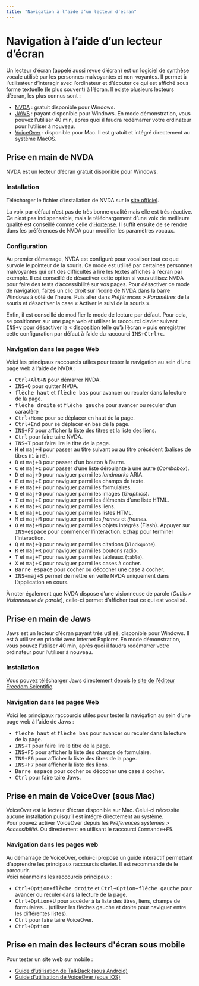 ```yaml
---
title: "Navigation à l’aide d’un lecteur d’écran"
---
```


# Navigation à l’aide d’un lecteur d’écran

Un lecteur d’écran (appelé aussi revue d’écran) est un logiciel de synthèse vocale utilisé par les personnes malvoyantes et non-voyantes. Il permet à l’utilisateur d’interagir avec l’ordinateur et d’écouter ce qui est affiché sous forme textuelle (le plus souvent) à l’écran.
Il existe plusieurs lecteurs d’écran, les plus connus sont&nbsp;:
- [<abbr>NVDA</abbr>](http://nvda-fr.org/)&nbsp;: gratuit disponible pour Windows.
- [<abbr>JAWS</abbr>](http://www.freedomscientific.com/Downloads/JAWS)&nbsp;: payant disponible pour Windows. En mode démonstration, vous pouvez l’utiliser 40 min, après quoi il faudra redémarrer votre ordinateur pour l’utiliser à nouveau.
- [VoiceOver](http://www.apple.com/fr/accessibility/osx/voiceover/)&nbsp;: disponible pour Mac. Il est gratuit et intégré directement au système MacOS.

## Prise en main de <abbr>NVDA</abbr>

<abbr>NVDA</abbr> est un lecteur d’écran gratuit disponible pour Windows.

### Installation

Télécharger le fichier d’installation de <abbr>NVDA</abbr> sur le [site officiel](http://nvda-fr.org/).

La voix par défaut n’est pas de très bonne qualité mais elle est très réactive. Ce n’est pas indispensable, mais le téléchargement d’une voix de meilleure qualité est conseillé comme celle d’[Hortense](https://www.nvda-fr.org/voix/MSSpeech_TTS_fr-FR_Hortense.msi). Il suffit ensuite de se rendre dans les préférences de <abbr>NVDA</abbr> pour modifier les paramètres vocaux.

### Configuration

Au premier démarrage, <abbr>NVDA</abbr> est configuré pour vocaliser tout ce que survole le pointeur de la souris. Ce mode est utilisé par certaines personnes malvoyantes qui ont des difficultés à lire les textes affichés à l’écran par exemple. Il est conseillé de désactiver cette option si vous utilisez <abbr>NVDA</abbr> pour faire des tests d’accessibilité sur vos pages. 
Pour désactiver ce mode de navigation, faites un clic droit sur l’icône de <abbr>NVDA</abbr> dans la barre Windows à côté de l’heure. Puis aller dans *Préférences &gt; Paramètres* de la souris et désactiver la case «&nbsp;Activer le suivi de la souris&nbsp;».

Enfin, il est conseillé de modifier le mode de lecture par défaut. Pour cela, se positionner sur une page web et utiliser le raccourci clavier suivant <kbd>INS+v</kbd> pour désactiver la «&nbsp;disposition telle qu’à l’écran&nbsp;» puis enregistrer cette configuration par défaut à l’aide du raccourci <kbd>INS+Ctrl+c</kbd>. 

### Navigation dans les pages Web

Voici les principaux raccourcis utiles pour tester la navigation au sein d’une page web à l’aide de <abbr>NVDA</abbr>&nbsp;:
- <kbd>Ctrl+Alt+N</kbd> pour démarrer <abbr>NVDA</abbr>.
- <kbd>INS+Q</kbd> pour quitter <abbr>NVDA</abbr>.
- <kbd>flèche haut</kbd> et <kbd>flèche bas</kbd> pour avancer ou reculer dans la lecture de la page.
- <kbd>flèche droite</kbd> et <kbd>flèche gauche</kbd> pour avancer ou reculer d’un caractère
- <kbd>Ctrl+Home</kbd> pour se déplacer en haut de la page.
- <kbd>Ctrl+End</kbd> pour se déplacer en bas de la page.
- <kbd>INS+F7</kbd> pour afficher la liste des titres et la liste des liens.
- <kbd>Ctrl</kbd> pour faire taire <abbr>NVDA</abbr>.
- <kbd>INS+T</kbd> pour faire lire le titre de la page.
- <kbd>H</kbd> et <kbd>maj+H</kbd> pour passer au titre suivant ou au titre précédent (balises de titres `H1` à `H6`).
- <kbd>B</kbd> et <kbd>maj+B</kbd> pour passer d’un bouton à l’autre.
- <kbd>C</kbd> et <kbd>maj+C</kbd> pour passer d’une liste déroulante à une autre (<i lang="en">Combobox</i>).
- <kbd>D</kbd> et <kbd>maj+D</kbd> pour naviguer parmi les <i lang="en">landmarks</i> <abbr>ARIA</abbr>.
- <kbd>E</kbd> et <kbd>maj+E</kbd> pour naviguer parmi les champs de texte.
- <kbd>F</kbd> et <kbd>maj+F</kbd> pour naviguer parmi les formulaires.
- <kbd>G</kbd> et <kbd>maj+G</kbd> pour naviguer parmi les images (<i lang="en">Graphics</i>).
- <kbd>I</kbd> et <kbd>maj+I</kbd> pour naviguer parmi les éléments d’une liste <abbr>HTML</abbr>.
- <kbd>K</kbd> et <kbd>maj+K</kbd> pour naviguer parmi les liens.
- <kbd>L</kbd> et <kbd>maj+L</kbd> pour naviguer parmi les listes <abbr>HTML</abbr>.
- <kbd>M</kbd> et <kbd>maj+M</kbd> pour naviguer parmi les <i lang="en">frames</i> et <i lang="en">iframes</i>.
- <kbd>O</kbd> et <kbd>maj+M</kbd> pour naviguer parmi les objets intégrés (Flash). Appuyer sur <kbd>INS+espace</kbd> pour commencer l’interaction. <kbd>Echap</kbd> pour terminer l’interaction.
- <kbd>Q</kbd> et <kbd>maj+Q</kbd> pour naviguer parmi les citations (`blockquote`).
- <kbd>R</kbd> et <kbd>maj+R</kbd> pour naviguer parmi les boutons radio.
- <kbd>T</kbd> et <kbd>maj+T</kbd> pour naviguer parmi les tableaux (`table`).
- <kbd>X</kbd> et <kbd>maj+X</kbd> pour naviguer parmi les cases à cocher.
- <kbd>Barre espace</kbd> pour cocher ou décocher une case à cocher.
- <kbd>INS+maj+S</kbd> permet de mettre en veille <abbr>NVDA</abbr> uniquement dans l’application en cours.

À noter également que <abbr>NVDA</abbr> dispose d’une visionneuse de parole (*Outils &gt; Visionneuse de parole*), celle-ci permet d’afficher tout ce qui est vocalisé.

## Prise en main de Jaws

Jaws est un lecteur d’écran payant très utilisé, disponible pour Windows. Il est à utiliser en priorité avec Internet Explorer. En mode démonstration, vous pouvez l’utiliser 40 min, après quoi il faudra redémarrer votre ordinateur pour l’utiliser à nouveau.

### Installation 

Vous pouvez télécharger Jaws directement depuis [le site de l’éditeur Freedom Scientific](http://www.freedomscientific.com/Downloads/JAWS).

### Navigation dans les pages Web

Voici les principaux raccourcis utiles pour tester la navigation au sein d’une page web à l’aide de Jaws&nbsp;:
- <kbd>flèche haut</kbd> et <kbd>flèche bas</kbd> pour avancer ou reculer dans la lecture de la page.
- <kbd>INS+T</kbd> pour faire lire le titre de la page.
- <kbd>INS+F5</kbd> pour afficher la liste des champs de formulaire.
- <kbd>INS+F6</kbd> pour afficher la liste des titres de la page.
- <kbd>INS+F7</kbd> pour afficher la liste des liens.
- <kbd>Barre espace</kbd> pour cocher ou décocher une case à cocher.
- <kbd>Ctrl</kbd> pour faire taire Jaws.

## Prise en main de VoiceOver (sous Mac)

VoiceOver est le lecteur d’écran disponible sur Mac. Celui-ci nécessite aucune installation puisqu’il est intégré directement au système.  
Pour pouvez activer VoiceOver depuis les *Préférences systèmes &gt; Accessibilité*. Ou directement en utilisant le raccourci <kbd>Commande+F5</kbd>.

### Navigation dans les pages web

Au démarrage de VoiceOver, celui-ci propose un guide interactif permettant d’apprendre les principaux raccourcis clavier. Il est recommandé de le parcourir.  
Voici néanmoins les raccourcis principaux&nbsp;:
- <kbd>Ctrl+Option+flèche droite</kbd> et <kbd>Ctrl+Option+flèche gauche</kbd> pour avancer ou reculer dans la lecture de la page.
- <kbd>Ctrl+Option+U</kbd> pour accéder à la liste des titres, liens, champs de formulaires… (utiliser les flèches gauche et droite pour naviguer entre les différentes listes). 
- <kbd>Ctrl</kbd> pour faire taire VoiceOver.
- <kbd>Ctrl+Option</kbd> <!-- MISSING SOMETHING HERE? (sd) -->

## Prise en main des lecteurs d'écran sous mobile
Pour tester un site web sur mobile : 
- <a href="../../../mobile/android/talkback/">Guide d’utilisation de TalkBack (sous Android)</a>
- <a href="../../../mobile/ios/voiceover/">Guide d’utilisation de VoiceOver (sous iOS)</a>
